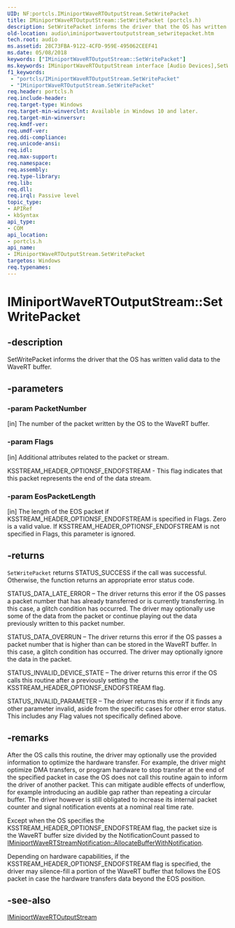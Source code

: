```yaml
---
UID: NF:portcls.IMiniportWaveRTOutputStream.SetWritePacket
title: IMiniportWaveRTOutputStream::SetWritePacket (portcls.h)
description: SetWritePacket informs the driver that the OS has written valid data to the WaveRT buffer.
old-location: audio\iminiportwavertoutputstream_setwritepacket.htm
tech.root: audio
ms.assetid: 28C73FBA-9122-4CFD-959E-495062CEEF41
ms.date: 05/08/2018
keywords: ["IMiniportWaveRTOutputStream::SetWritePacket"]
ms.keywords: IMiniportWaveRTOutputStream interface [Audio Devices],SetWritePacket method, IMiniportWaveRTOutputStream.SetWritePacket, IMiniportWaveRTOutputStream::SetWritePacket, SetWritePacket, SetWritePacket method [Audio Devices], SetWritePacket method [Audio Devices],IMiniportWaveRTOutputStream interface, audio.iminiportwavertoutputstream_setwritepacket, portcls/IMiniportWaveRTOutputStream::SetWritePacket
f1_keywords:
 - "portcls/IMiniportWaveRTOutputStream.SetWritePacket"
 - "IMiniportWaveRTOutputStream.SetWritePacket"
req.header: portcls.h
req.include-header: 
req.target-type: Windows
req.target-min-winverclnt: Available in Windows 10 and later.
req.target-min-winversvr: 
req.kmdf-ver: 
req.umdf-ver: 
req.ddi-compliance: 
req.unicode-ansi: 
req.idl: 
req.max-support: 
req.namespace: 
req.assembly: 
req.type-library: 
req.lib: 
req.dll: 
req.irql: Passive level
topic_type:
- APIRef
- kbSyntax
api_type:
- COM
api_location:
- portcls.h
api_name:
- IMiniportWaveRTOutputStream.SetWritePacket
targetos: Windows
req.typenames: 
---
```


# IMiniportWaveRTOutputStream::SetWritePacket


## -description


SetWritePacket informs the driver that the OS has written valid data to the WaveRT buffer. 


## -parameters




### -param PacketNumber 
[in]
The number of the packet written by the OS to the WaveRT buffer. 


### -param Flags 
[in]
Additional attributes related to the packet or stream.

KSSTREAM_HEADER_OPTIONSF_ENDOFSTREAM - This flag indicates that this packet represents the end of the data stream.


### -param EosPacketLength 
[in]
The length of the EOS packet if KSSTREAM_HEADER_OPTIONSF_ENDOFSTREAM is specified in Flags. Zero is a valid value. If KSSTREAM_HEADER_OPTIONSF_ENDOFSTREAM is not specified in Flags, this parameter is ignored.


## -returns



<code>SetWritePacket</code> returns STATUS_SUCCESS if the call was successful. Otherwise, the function returns an appropriate error status code.

STATUS_DATA_LATE_ERROR – The driver returns this error if the OS passes a packet number that has already transferred or is currently transferring. In this case, a glitch condition has occurred. The driver may optionally use some of the data from the packet or continue playing out the data previously written to this packet number. 



STATUS_DATA_OVERRUN – The driver returns this error if the OS passes a packet number that is higher than can be stored in the WaveRT buffer. In this case, a glitch condition has occurred. The driver may optionally ignore the data in the packet. 

 


STATUS_INVALID_DEVICE_STATE – The driver returns this error if the OS calls this routine after a previously setting the KSSTREAM_HEADER_OPTIONSF_ENDOFSTREAM flag. 



STATUS_INVALID_PARAMETER – The driver returns this error if it finds any other parameter invalid, aside from the specific cases for other error status. This includes any Flag values not specifically defined above.




## -remarks



After the OS calls this routine, the driver may optionally use the provided information to optimize the hardware transfer. For example, the driver might optimize DMA transfers, or program hardware to stop transfer at the end of the specified packet in case the OS does not call this routine again to inform the driver of another packet. This can mitigate audible effects of underflow, for example introducing an audible gap rather than repeating a circular buffer. The driver however is still obligated to increase its internal packet counter and signal notification events at a nominal real time rate. 



Except when the OS specifies the KSSTREAM_HEADER_OPTIONSF_ENDOFSTREAM flag, the packet size is the WaveRT buffer size divided by the NotificationCount passed to <a href="https://docs.microsoft.com/windows-hardware/drivers/ddi/portcls/nf-portcls-iminiportwavertstreamnotification-allocatebufferwithnotification">IMiniportWaveRTStreamNotification::AllocateBufferWithNotification</a>.  



Depending on hardware capabilities, if the KSSTREAM_HEADER_OPTIONSF_ENDOFSTREAM flag is specified, the driver may silence-fill a portion of the WaveRT buffer that follows the EOS packet in case the hardware transfers data beyond the EOS position. 
 






## -see-also




<a href="https://docs.microsoft.com/windows-hardware/drivers/ddi/portcls/nn-portcls-iminiportwavertoutputstream">IMiniportWaveRTOutputStream</a>
 

 

